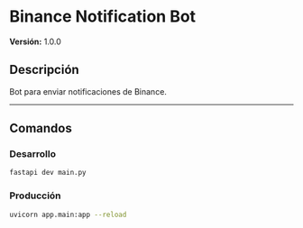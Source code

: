 # Binance Notification Bot

**Versión:** 1.0.0

## Descripción

Bot para enviar notificaciones de Binance.

---

## Comandos

### Desarrollo

```bash
fastapi dev main.py
```

### Producción

```bash
uvicorn app.main:app --reload
```

